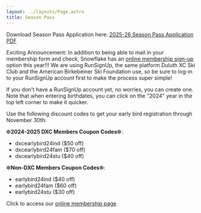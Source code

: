 ```yaml
---
layout: ../layouts/Page.astro
title: Season Pass
---
```


Download Season Pass Application here: [2025-26 Season Pass Application PDF](/season-pass/2025-26-DNSC-membership.pdf)

Exciting Announcement: In addition to being able to mail in your membership form and check, Snowflake has an [online membership sign-up](https://runsignup.com/MemberOrg/SnowflakeNordicSkiCenter) option this year!!! We are using RunSignUp, the same platform Duluth XC Ski Club and the American Birkebeiner Ski Foundation use, so be sure to log-in to your RunSignUp account first to make the process super simple!

If you don't have a RunSignUp account yet, no worries, you can create one. Note that when entering birthdates, you can click on the "2024" year in the top left corner to make it quicker.

Use the following discount codes to get your early bird registration through November 30th:

❆**2024-2025 DXC Members Coupon Codes**❆:

- dxcearlybird24ind ($50 off)
- dxcearlybird24fam ($70 off)
- dxcearlybird24stu ($40 off)

❆**Non-DXC Members Coupon Codes**❆:

- earlybird24ind ($40 off)
- earlybird24fam ($60 off)
- earlybird24stu ($30 off)

Click to access our [online membership page](https://runsignup.com/MemberOrg/SnowflakeNordicSkiCenter)
